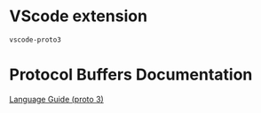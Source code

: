 # VScode extension

`` vscode-proto3 ``


# Protocol Buffers Documentation

[Language Guide (proto 3)](https://protobuf.dev/programming-guides/proto3/)